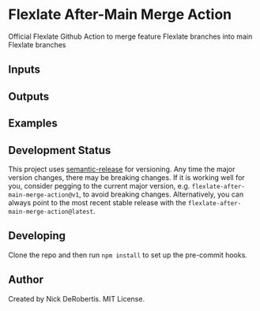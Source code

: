 # Flexlate After-Main Merge Action

Official Flexlate Github Action to merge feature Flexlate branches into main Flexlate branches

## Inputs


## Outputs


## Examples


## Development Status

This project uses [semantic-release](https://github.com/semantic-release/semantic-release) for versioning.
Any time the major version changes, there may be breaking changes. If it is working well for you, consider
pegging to the current major version, e.g. `flexlate-after-main-merge-action@v1`, to avoid breaking changes. Alternatively,
you can always point to the most recent stable release with the `flexlate-after-main-merge-action@latest`.


## Developing

Clone the repo and then run `npm install` to set up the pre-commit hooks.

## Author

Created by Nick DeRobertis. MIT License.